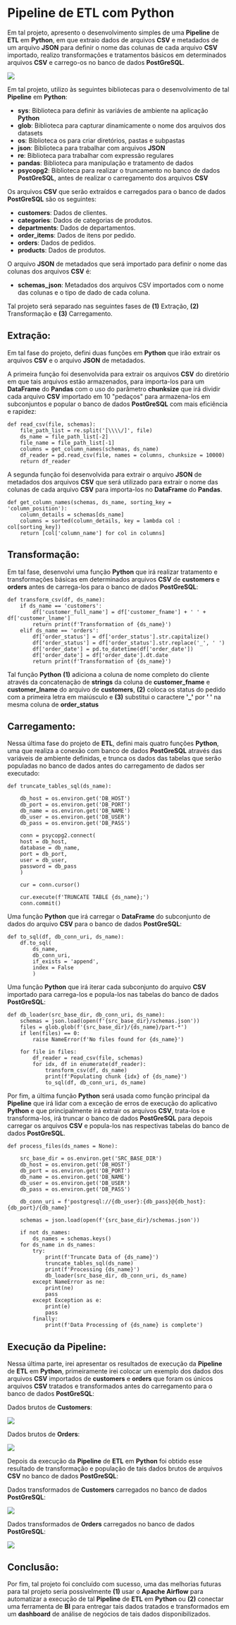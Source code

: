 # Pipeline de ETL com Python
Em tal projeto, apresento o desenvolvimento simples de uma **Pipeline** de **ETL** em **Python**, em que extraio dados de arquivos **CSV** e metadados de um arquivo **JSON** para definir o nome das colunas de cada arquivo **CSV** importado, realizo transformações e tratamentos básicos em determinados arquivos **CSV** e carrego-os no banco de dados **PostGreSQL**.

![](./img/pipeline_etl_python_csv_json_to_postgresql.png)

Em tal projeto, utilizo às seguintes bibliotecas para o desenvolvimento de tal **Pipeline** em **Python**:

* **sys**: Biblioteca para definir às variávies de ambiente na aplicação **Python**
* **glob**: Biblioteca para capturar dinamicamente o nome dos arquivos dos datasets
* **os**: Biblioteca os para criar diretórios, pastas e subpastas
* **json**: Biblioteca para trabalhar com arquivos **JSON**
* **re**: Biblioteca para trabalhar com expressão regulares
* **pandas**: Biblioteca para manipulação e tratamento de dados
* **psycopg2**: Biblioteca para realizar o truncamento no banco de dados **PostGreSQL**, antes de realizar o carregamento dos arquivos **CSV**

Os arquivos **CSV** que serão extraídos e carregados para o banco de dados **PostGreSQL** são os seguintes:

* **customers**: Dados de clientes.
* **categories**: Dados de categorias de produtos.
* **departments**: Dados de departamentos.
* **order_items**: Dados de itens por pedido.
* **orders**: Dados de pedidos.
* **products**: Dados de produtos.

O arquivo **JSON** de metadados que será importado para definir o nome das colunas dos arquivos **CSV** é:

* **schemas_json**: Metadados dos arquivos CSV importados com o nome das colunas e o tipo de dado de cada coluna.

Tal projeto será separado nas seguintes fases de **(1)** Extração, **(2)** Transformação e **(3)** Carregamento.
## Extração:

Em tal fase do projeto, defini duas funções em **Python** que irão extrair os arquivos **CSV** e o arquivo **JSON** de metadados.

A primeira função foi desenvolvida para extrair os arquivos **CSV** do diretório em que tais arquivos estão armazenados, para importa-los para um **DataFrame** do **Pandas** com o uso do parâmetro **chunksize** que irá dividir cada arquivo **CSV** importado em 10 "pedaços" para armazena-los em subconjuntos e popular o banco de dados **PostGreSQL** com mais eficiência e rapidez:

```
def read_csv(file, schemas):
    file_path_list = re.split('[\\\\/]', file)
    ds_name = file_path_list[-2]
    file_name = file_path_list[-1]
    columns = get_column_names(schemas, ds_name)
    df_reader = pd.read_csv(file, names = columns, chunksize = 10000)
    return df_reader
```

A segunda função foi desenvolvida para extrair o arquivo **JSON** de metadados dos arquivos **CSV** que será utilizado para extrair o nome das colunas de cada arquivo **CSV** para importa-los no **DataFrame** do **Pandas**.

```
def get_column_names(schemas, ds_name, sorting_key = 'column_position'):
    column_details = schemas[ds_name]
    columns = sorted(column_details, key = lambda col : col[sorting_key])
    return [col['column_name'] for col in columns]
```

## Transformação:

Em tal fase, desenvolvi uma função **Python** que irá realizar tratamento e transformações básicas em determinados arquivos **CSV** de **customers** e **orders** antes de carrega-los para o banco de dados **PostGreSQL**:

```
def transform_csv(df, ds_name):
    if ds_name == 'customers':
        df['customer_full_name'] = df['customer_fname'] + ' ' + df['customer_lname']
        return print(f'Transformation of {ds_name}')
    elif ds_name == 'orders':
        df['order_status'] = df['order_status'].str.capitalize()
        df['order_status'] = df['order_status'].str.replace('_', ' ')
        df['order_date'] = pd.to_datetime(df['order_date'])
        df['order_date'] = df['order_date'].dt.date
        return print(f'Transformation of {ds_name}')
```

Tal função **Python** **(1)** adiciona a coluna de nome completo do cliente através da concatenação de **strings** da coluna de **customer_fname** e **customer_lname** do arquivo de **customers**, **(2)** coloca os status do pedido com a primeira letra em maiúsculo e **(3)** substitui o caractere **'_'** por **' '** na mesma coluna de **order_status** 

## Carregamento:

Nessa última fase do projeto de **ETL**, defini mais quatro funções **Python**, uma que realiza a conexão com banco de dados **PostGreSQL** através das variáveis de ambiente definidas, e trunca os dados das tabelas que serão populadas no banco de dados antes do carregamento de dados ser executado:
```
def truncate_tables_sql(ds_name):

    db_host = os.environ.get('DB_HOST')
    db_port = os.environ.get('DB_PORT')
    db_name = os.environ.get('DB_NAME')
    db_user = os.environ.get('DB_USER')
    db_pass = os.environ.get('DB_PASS')

    conn = psycopg2.connect(
    host = db_host,
    database = db_name,
    port = db_port,
    user = db_user,
    password = db_pass
    )

    cur = conn.cursor()

    cur.execute(f'TRUNCATE TABLE {ds_name};')
    conn.commit()
```
Uma função **Python** que irá carregar o **DataFrame** do subconjunto de dados do arquivo **CSV** para o banco de dados **PostGreSQL**:
```
def to_sql(df, db_conn_uri, ds_name):
    df.to_sql(
        ds_name,
        db_conn_uri,
        if_exists = 'append',
        index = False
        )
```
Uma função **Python** que irá iterar cada subconjunto do arquivo **CSV** importado para carrega-los e popula-los nas tabelas do banco de dados **PostGreSQL**:
```
def db_loader(src_base_dir, db_conn_uri, ds_name):
    schemas = json.load(open(f'{src_base_dir}/schemas.json'))
    files = glob.glob(f'{src_base_dir}/{ds_name}/part-*')
    if len(files) == 0:
        raise NameError(f'No files found for {ds_name}')
    
    for file in files:
        df_reader = read_csv(file, schemas)
        for idx, df in enumerate(df_reader):
            transform_csv(df, ds_name)
            print(f'Populating chunk {idx} of {ds_name}')
            to_sql(df, db_conn_uri, ds_name)
```
Por fim, a última função **Python** será usada como função principal da **Pipeline** que irá lidar com a exceção de erros de execução do aplicativo **Python** e que principalmente irá extrair os arquivos **CSV**, trata-los e transforma-los, irá truncar o banco de dados **PostGreSQL** para depois carregar os arquivos **CSV** e popula-los nas respectivas tabelas do banco de dados **PostGreSQL**.
```
def process_files(ds_names = None):

    src_base_dir = os.environ.get('SRC_BASE_DIR')
    db_host = os.environ.get('DB_HOST')
    db_port = os.environ.get('DB_PORT')
    db_name = os.environ.get('DB_NAME')
    db_user = os.environ.get('DB_USER')
    db_pass = os.environ.get('DB_PASS')

    db_conn_uri = f'postgresql://{db_user}:{db_pass}@{db_host}:{db_port}/{db_name}'

    schemas = json.load(open(f'{src_base_dir}/schemas.json'))

    if not ds_names:
        ds_names = schemas.keys()
    for ds_name in ds_names:
        try:
            print(f'Truncate Data of {ds_name}')
            truncate_tables_sql(ds_name)
            print(f'Processing {ds_name}')
            db_loader(src_base_dir, db_conn_uri, ds_name)
        except NameError as ne:
            print(ne)
            pass
        except Exception as e:
            print(e)
            pass
        finally:
            print(f'Data Processing of {ds_name} is complete')
```
## Execução da Pipeline:
Nessa última parte, irei apresentar os resultados de execução da **Pipeline** de **ETL** em **Python**, primeiramente irei colocar um exemplo dos dados dos arquivos **CSV** importados de **customers** e **orders** que foram os únicos arquivos **CSV** tratados e transformados antes do carregamento para o banco de dados **PostGreSQL**:

Dados brutos de **Customers**:

![](./img/customers_csv.png)

Dados brutos de **Orders**:

![](./img/orders_csv.png)

Depois da execução da **Pipeline** de **ETL** em **Python** foi obtido esse resultado de transformação e população de tais dados brutos de arquivos **CSV** no banco de dados **PostGreSQL**:

Dados transformados de **Customers** carregados no banco de dados **PostGreSQL**:

![](./img/customers_transformed_postgresql.png)

Dados transformados de **Orders** carregados no banco de dados **PostGreSQL**:

![](./img/orders_transformed_postgresql.png)

## Conclusão:

Por fim, tal projeto foi concluído com sucesso, uma das melhorias futuras para tal projeto seria possivelmente **(1)** usar o **Apache Airflow** para automatizar a execução de tal **Pipeline** de **ETL** em **Python** ou **(2)** conectar uma ferramenta de **BI** para entregar tais dados tratados e transformados em um **dashboard** de análise de negócios de tais dados disponibilizados.
